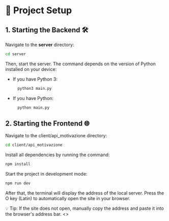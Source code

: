 <div align="start">
  
# 🚀 Project Setup

## 1. Starting the Backend 🛠️

Navigate to the **server** directory:

```bash
cd server
```

Then, start the server. The command depends on the version of Python installed on your device:
- If you have Python 3:
  ```bash
    python3 main.py
  ```
- If you have Python:
  ```bash
    python main.py
  ```

## 2. Starting the Frontend 🌐
Navigate to the client/api_motivazione directory:
  ```bash
cd client/api_motivazione

```
Install all dependencies by running the command:

  ```bash
npm install

```
Start the project in development mode:
```bash
npm run dev

```

After that, the terminal will display the address of the local server. Press the O key (Latin) to automatically open the site in your browser.

💡 Tip: If the site does not open, manually copy the address and paste it into the browser's address bar.
<>
